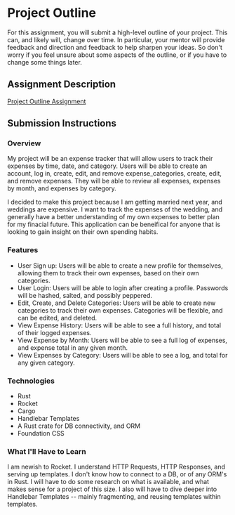 # Project Outline
For this assignment, you will submit a high-level outline of your project. This can, and likely will, change over time. In particular, your mentor will provide feedback and direction and feedback to help sharpen your ideas. So don't worry if you feel unsure about some aspects of the outline, or if you have to change some things later.

## Assignment Description
[Project Outline Assignment](https://education.launchcode.org/liftoff/assignments/project-outline/)

## Submission Instructions

### Overview
My project will be an expense tracker that will allow users to track their expenses by time, date, and category. Users will be able to create an account, log in, create, edit, and remove expense_categories, create, edit, and remove expenses. They will be able to review all expenses, expenses by month, and expenses by category.

I decided to make this project because I am getting married next year, and weddings are expensive. I want to track the expenses of the wedding, and generally have a better understanding of my own expenses to better plan for my finacial future. This application can be beneifical for anyone that is looking to gain insight on their own spending habits.


### Features

- User Sign up: Users will be able to create a new profile for themselves, allowing them to track their own expenses, based on their own categories.
- User Login: Users will be able to login after creating a profile. Passwords will be hashed, salted, and possibly peppered.
- Edit, Create, and Delete Categories: Users will be able to create new categories to track their own expenses. Categories will be flexible, and can be edited, and deleted.
- View Expense History: Users will be able to see a full history, and total of their logged expenses.
- View Expense by Month: Users will be able to see a full log of expenses, and expense total in any given month.
- View Expenses by Category: Users will be able to see a log, and total for any given category.

### Technologies
- Rust
- Rocket
- Cargo
- Handlebar Templates
- A Rust crate for DB connectivity, and ORM
- Foundation CSS

### What I'll Have to Learn
I am newish to Rocket. I understand HTTP Requests, HTTP Responses, and serving up templates. I don't know how to connect to a DB, or of any ORM's in Rust. I will have to do some research on what is available, and what makes sense for a project of this size. I also will have to dive deeper into Handlebar Templates -- mainly fragmenting, and reusing templates within templates.